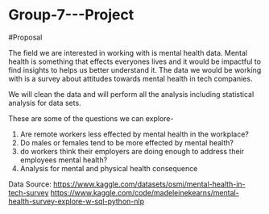# Group-7---Project


#Proposal

The field we are interested in working with is mental health data. Mental health is something that effects everyones lives and it would be impactful to find insights to helps us better understand it. The data we would be working with is a survey about attitudes towards mental health in tech companies. 

We will clean the data and will perform all the analysis including statistical analysis for data sets.

These are some of the questions we can explore-

1) Are remote workers less effected by mental health in the workplace? 
2) Do males or females tend to be more effected by mental health? 
3) do workers think their employers  are doing enough to address their employees mental health?
4) Analysis for mental and physical health consequence

Data Source: https://www.kaggle.com/datasets/osmi/mental-health-in-tech-survey
https://www.kaggle.com/code/madeleinekearns/mental-health-survey-explore-w-sql-python-nlp
